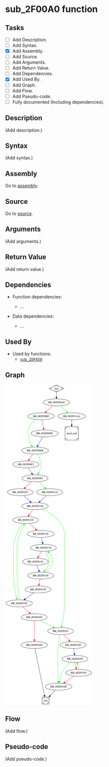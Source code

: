 # sub_2F00A0 function

## Tasks

- [ ] Add Description.
- [ ] Add Syntax.
- [X] Add Assembly.
- [ ] Add Source.
- [ ] Add Arguments.
- [ ] Add Return Value.
- [ ] Add Dependencies.
- [X] Add Used By.
- [ ] Add Graph.
- [ ] Add Flow.
- [ ] Add Pseudo-code.
- [ ] Fully documented (Including dependencies).

## Description

(Add description.)

## Syntax

(Add syntax.)

## Assembly

Go to [assembly](../asm/sub_2F00A0.asm).

## Source

Go to [source](../cc/sub_2F00A0.cc).

## Arguments

(Add arguments.)

## Return Value

(Add return value.)

## Dependencies

* Function dependencies:
  * ...

* Data dependencies:
  * ...

## Used By

* Used by functions:
  * [`sub_2DF650`](sub_2DF650.md)

## Graph

![sub_2F00A0 Graph](../svg/sub_2F00A0.svg "sub_2F00A0 Graph")

## Flow

(Add flow.)

## Pseudo-code

(Add pseudo-code.)


